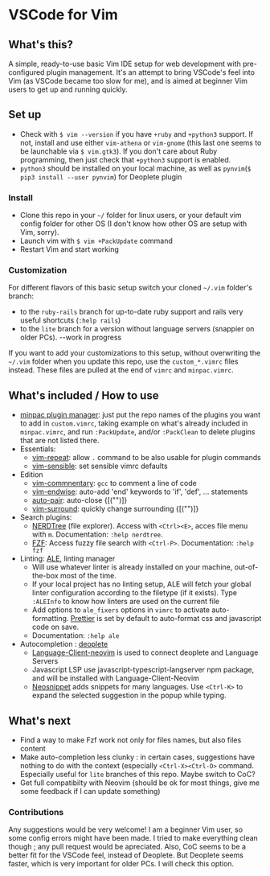 # VSCode for Vim

## What's this?

A simple, ready-to-use basic Vim IDE setup for web development with pre-configured plugin management. It's an attempt to bring VSCode's feel into Vim (as VSCode became too slow for me), and is aimed at beginner Vim users to get up and running quickly.

## Set up

* Check with `$ vim --version` if you have `+ruby` and `+python3` support. If not, install and use either `vim-athena` or `vim-gnome` (this last one seems to be launchable via `$ vim.gtk3`). If you don't care about Ruby programming, then just check that `+python3` support is enabled.
* `python3` should be installed on your local machine, as well as `pynvim`(`$ pip3 install --user pynvim`) for Deoplete plugin

### Install

* Clone this repo in your `~/` folder for linux users, or your default vim config folder for other OS (I don't know how other OS are setup with Vim, sorry).
* Launch vim with `$ vim +PackUpdate` command
* Restart Vim and start working

### Customization

For different flavors of this basic setup switch your cloned `~/.vim` folder's branch:
* to the `ruby-rails` branch for up-to-date ruby support and rails very useful shortcuts (`:help rails`)
* to the `lite` branch for a version without language servers (snappier on older PCs). --work in progress

If you want to add your customizations to this setup, without overwriting the `~/.vim` folder when you update this repo, use the `custom_*.vimrc` files instead. These files are pulled at the end of `vimrc` and `minpac.vimrc`.

## What's included / How to use

* [minpac plugin manager](https://github.com/k-takata/minpac): just put the repo names of the plugins you want to add in `custom.vimrc`, taking example on what's already included in `minpac.vimrc`, and run `:PackUpdate`, and/or `:PackClean` to delete plugins that are not listed there.
* Essentials:
  * [vim-repeat](https://github.com/tpope/vim-repeat): allow `.` command to be also usable for plugin commands
  * [vim-sensible](https://github.com/tpope/vim-sensible): set sensible vimrc defaults
* Edition
  * [vim-commnentary](https://github.com/tpope/vim-commentary): `gcc` to comment a line of code
  * [vim-endwise](https://github.com/tpope/vim-endwise): auto-add 'end' keywords to 'if', 'def', ... statements
  * [auto-pair](https://github.com/jiangmiao/auto-pairs): auto-close {[("")]}
  * [vim-surround](https://github.com/tpope/vim-surround): quickly change surrounding {[("")]}
* Search plugins:
  * [NERDTree](https://github.com/scrooloose/nerdtree) (file explorer). Access with `<Ctrl><E>`, acces file menu with `m`. Documentation: `:help nerdtree`.
  * [FZF](https://github.com/junegunn/fzf.vim): Access fuzzy file search with `<Ctrl-P>`. Documentation: `:help fzf`
* Linting: [ALE](https://github.com/dense-analysis/ale), linting manager
  * Will use whatever linter is already installed on your machine, out-of-the-box most of the time.
  * If your local project has no linting setup, ALE will fetch your global linter configuration according to the filetype (if it exists). Type `:ALEInfo` to know how linters are used on the current file
  * Add options to `ale_fixers` options in `vimrc` to activate auto-formatting. [Prettier](https://prettier.io) is set by default to auto-format css and javascript code on save.
  * Documentation: `:help ale`
* Autocompletion : [deoplete](https://github.com/Shougo/deoplete.nvim)
  * [Language-Client-neovim](https://github.com/autozimu/LanguageClient-neovim) is used to connect deoplete and Language Servers
  * Javascript LSP use javascript-typescript-langserver npm package, and will be installed with Language-Client-Neovim
  * [Neosnippet](https://github.com/Shougo/neosnippet.vim) adds snippets for many languages. Use `<Ctrl-K>` to expand the selected suggestion in the popup while typing.

## What's next

* Find a way to make Fzf work not only for files names, but also files content
* Make auto-completion less clunky : in certain cases, suggestions have nothing to do with the context (especially `<Ctrl-X><Ctrl-O>` command. Especially useful for `lite` branches of this repo. Maybe switch to CoC?
* Get full compatibilty with Neovim (should be ok for most things, give me some feedback if I can update something)

### Contributions

Any suggestions would be very welcome!
I am a beginner Vim user, so some config errors might have been made. I tried to make everything clean though ; any pull request would be apreciated.
Also, CoC seems to be a better fit for the VSCode feel, instead of Deoplete. But Deoplete seems faster, which is very important for older PCs. I will check this option.
